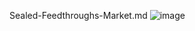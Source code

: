 Sealed-Feedthroughs-Market.md
![image](https://github.com/user-attachments/assets/eb4bb5f7-fbc8-481e-8051-2bd6d6707222)
